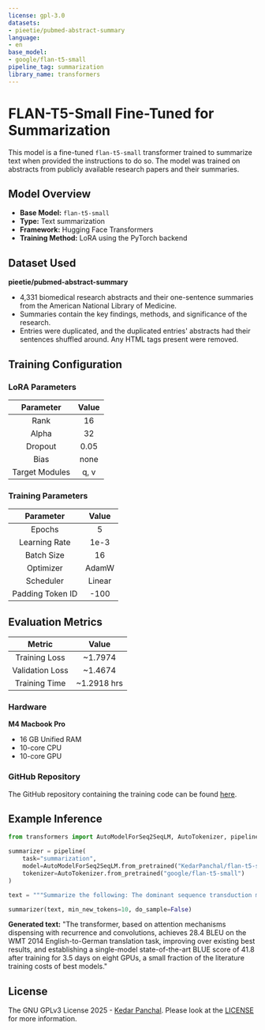 ```yaml
---
license: gpl-3.0
datasets:
- pieetie/pubmed-abstract-summary
language:
- en
base_model:
- google/flan-t5-small
pipeline_tag: summarization
library_name: transformers
---
```

# FLAN-T5-Small Fine-Tuned for Summarization
This model is a fine-tuned `flan-t5-small` transformer trained to summarize text when provided the instructions to do so. The model was trained on abstracts from publicly available research papers and their summaries.

## Model Overview
* **Base Model:** `flan-t5-small`
* **Type:** Text summarization
* **Framework:** Hugging Face Transformers
* **Training Method:** LoRA using the PyTorch backend

## Dataset Used
**pieetie/pubmed-abstract-summary**
* 4,331 biomedical research abstracts and their one-sentence summaries from the American National Library of Medicine.
* Summaries contain the key findings, methods, and significance of the research.
* Entries were duplicated, and the duplicated entries' abstracts had their sentences shuffled around. Any HTML tags present were removed.

## Training Configuration

### LoRA Parameters
| Parameter      | Value |
| :------------: | :---: |
| Rank           | 16    |
| Alpha          | 32    |
| Dropout        | 0.05  |
| Bias           | none  |
| Target Modules | q, v  |

### Training Parameters
| Parameter        | Value  |
| :--------------: | :----: |
| Epochs           | 5      |
| Learning Rate    | 1e-3   |
| Batch Size       | 16     |
| Optimizer        | AdamW  |
| Scheduler        | Linear |
| Padding Token ID | -100   |

## Evaluation Metrics
| Metric          | Value       |
| :-------------: | :---------: |
| Training Loss   | ~1.7974     |
| Validation Loss | ~1.4674     |
| Training Time   | ~1.2918 hrs |

### Hardware
**M4 Macbook Pro**
* 16 GB Unified RAM
* 10-core CPU
* 10-core GPU

### GitHub Repository
The GitHub repository containing the training code can be found [here](https://github.com/KedarPanchal/FLAN-T5-Small-Summary-Finetune).

## Example Inference
```python
from transformers import AutoModelForSeq2SeqLM, AutoTokenizer, pipeline

summarizer = pipeline(
    task="summarization",
    model=AutoModelForSeq2SeqLM.from_pretrained("KedarPanchal/flan-t5-small-summary-finetune")
    tokenizer=AutoTokenizer.from_pretrained("google/flan-t5-small")
)

text = """Summarize the following: The dominant sequence transduction models are based on complex recurrent or convolutional neural networks in an encoder-decoder configuration. The best performing models also connect the encoder and decoder through an attention mechanism. We propose a new simple network architecture, the Transformer, based solely on attention mechanisms, dispensing with recurrence and convolutions entirely. Experiments on two machine translation tasks show these models to be superior in quality while being more parallelizable and requiring significantly less time to train. Our model achieves 28.4 BLEU on the WMT 2014 English-to-German translation task, improving over the existing best results, including ensembles by over 2 BLEU. On the WMT 2014 English-to-French translation task, our model establishes a new single-model state-of-the-art BLEU score of 41.8 after training for 3.5 days on eight GPUs, a small fraction of the training costs of the best models from the literature. We show that the Transformer generalizes well to other tasks by applying it successfully to English constituency parsing both with large and limited training data."""

summarizer(text, min_new_tokens=10, do_sample=False)
```
**Generated text:** "The transformer, based on attention mechanisms dispensing with recurrence and convolutions, achieves 28.4 BLEU on the WMT 2014 English-to-German translation task, improving over existing best results, and establishing a single-model state-of-the-art BLUE score of 41.8 after training for 3.5 days on eight GPUs, a small fraction of the literature training costs of best models."

## License
The GNU GPLv3 License 2025 - [Kedar Panchal](https://huggingface.co/KedarPanchal). Please look at the [LICENSE](LICENSE) for more information.